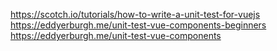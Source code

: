 https://scotch.io/tutorials/how-to-write-a-unit-test-for-vuejs
https://eddyerburgh.me/unit-test-vue-components-beginners
https://eddyerburgh.me/unit-test-vue-components
